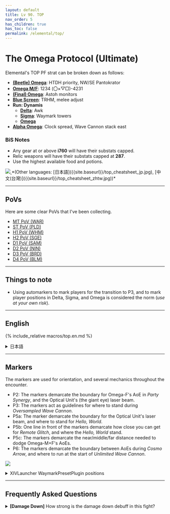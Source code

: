 ```yaml
---
layout: default
title: Lv 90. TOP
nav_order: 5
has_children: true
has_toc: false
permalink: /elemental/top/
---
```


# The Omega Protocol (Ultimate)

Elemental's TOP PF strat can be broken down as follows:

- [**(Beetle) Omega**](01_omega): HTDH priority, NW/SE Pantokrator
- [**Omega M/F**](02_omega_mf): 1234 (〇×▽□)-4231
- [**(Final) Omega**](03_omega_reconfigured): Astoh monitors
- [**Blue Screen**](04_blue_screen): TRHM, melee adjust
- **Run: Dynamis**
  - [**Delta**](05_run_dynamis_delta): Awk
  - [**Sigma**](05_run_dynamis_sigma): Waymark towers
  - [**Omega**](05_run_dynamis_omega)
- [**Alpha Omega**](06_alpha_omega): Clock spread, Wave Cannon stack east

### BiS Notes

- Any gear at or above **i760** will have their substats capped.
- Relic weapons will have their substats capped at **287**.
- Use the highest available food and potions.

<a href="{{site.baseurl}}/top_cheatsheet.jpg">
  <img src="{{site.baseurl}}/top_cheatsheet.jpg">
</a>
*(Other languages: [日本語]({{site.baseurl}}/top_cheatsheet_jp.jpg), [中文(台灣)]({{site.baseurl}}/top_cheatsheet_zhtw.jpg))*

---

## PoVs

Here are some clear PoVs that I've been collecting.

- [MT PoV (WAR)](https://youtube.com/live/ddu61i9cG6Q)
- [ST PoV (PLD)](https://youtube.com/live/sn_3cjm2vIo)
- [H1 PoV (WHM)](https://youtube.com/live/4OtrT1IDH5c)
- [H2 PoV (SGE)](https://youtube.com/live/wklF6mteicY)
- [D1 PoV (SAM)](https://youtube.com/live/_zxDr1mJLbo)
- [D2 PoV (NIN)](https://youtube.com/live/IWayItot1o8)
- [D3 PoV (BRD)](https://youtube.com/live/r-a6z9Ys4OU)
- [D4 PoV (BLM)](https://youtube.com/live/bB3v9ev093I)

---

## Things to note

- Using automarkers to mark players for the transition to P3, and to mark
  player positions in Delta, Sigma, and Omega is considered the norm (*use at
  your own risk*).

---

## English

{% include_relative macros/top.en.md %}


<details markdown=block>
<summary>日本語</summary>

{% include_relative macros/top.jp.md %}

</details>

---

## Markers

The markers are used for orientation, and several mechanics throughout the
encounter.

- P2: The markers demarcate the boundary for Omega-F's AoE in *Party Synergy*,
  and the Optical Unit's (the giant eye) laser beam.
- P3: The markers act as guidelines for where to stand during *Oversampled Wave
  Cannon*.
- P5a: The marker demarcate the boundary for the Optical Unit's laser beam, and
  where to stand for *Hello, World*.
- P5b: One line in front of the markers demarcate how close you can get for
  *Remote Glitch*, and where the *Hello, World* stand.
- P5c: The markers demarcate the near/middle/far distance needed to dodge
  Omega-M+F's AoEs.
- P6: The markers demarcate the boundary between AoEs during *Cosmo Arrow*, and
  where to run at the start of *Unlimited Wave Cannon*.

![]({{site.baseurl}}/images/ultimates/top/markers.jpg)
<details markdown=block>
<summary>XIVLauncher WaymarkPresetPlugin positions</summary>

```json
{
  "Name":"TOP",
  "MapID":908,
  "A":{"X":100.0,"Y":0.0,"Z":87.0,"ID":0,"Active":true},
  "B":{"X":113.0,"Y":0.0,"Z":100.0,"ID":1,"Active":true},
  "C":{"X":100.0,"Y":0.0,"Z":113.0,"ID":2,"Active":true},
  "D":{"X":87.0,"Y":0.0,"Z":100.0,"ID":3,"Active":true},
  "One":{"X":109.192,"Y":0.0,"Z":90.808,"ID":4,"Active":true},
  "Two":{"X":109.192,"Y":0.0,"Z":109.192,"ID":5,"Active":true},
  "Three":{"X":90.808,"Y":0.0,"Z":109.192,"ID":6,"Active":true},
  "Four":{"X":90.808,"Y":0.0,"Z":90.808,"ID":7,"Active":true}
}
```

</details>

---

## Frequently Asked Questions

<details markdown=block>
<summary>
  <b>[Damage Down]</b> How strong is the damage down debuff in this fight?
</summary>
<table>
  <tr>
    <td>
      <p>The Damage Down debuff in this phase lowers a player's damage by
      <b>90%</b>.</p>
      <p><em>(Yes, this is </em>worse<em> than double-weakness!)</em></p>
    </td>
  </tr>
</table>
</details>

<script data-goatcounter="https://tuufless.goatcounter.com/count"
        async src="//gc.zgo.at/count.js"></script>